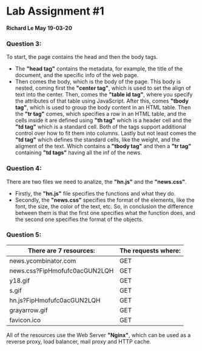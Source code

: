 # Lab Assignment #1
**Richard Le May**
**19-03-20**

### Question 3:

To start, the page contains the head and then the body tags.
- The **"head tag"** contains the metadata, for example, the title of the document, and the specific info of the web page.
- Then comes the body, which is the body of the page.
This body is nested, coming first the **"center tag"**, which is used to set the align of text into the center. Then, comes
the **"table id tag"**, where you specify the attributes of that table using JavaScript. After this, comes **"tbody tag"**,
which is used to group the body content in an HTML table. Then the **"tr tag"** comes, which specifies a row in an HTML
table, and the cells inside it are defined using **"th tag"** which is a header cell and the **"td tag"** which is a standard
cell. Both of the tags support additional control over how to fit them into columns. Lastly but not least comes
the **"td tag"** which defines the standard cells, like the weight, and the aligment of the text. Which contains a **"tbody tag"**
and then a **"tr tag"** containing **"td tags"** having all the inf of the news.

### Question 4:

There are two files we need to analize, the **"hn.js"** and the **"news.css"**.
- Firstly, the **"hn.js"** file specifies the functions and what they do.
- Secondly, the **"news.css"** specifies the format of the elements, like the font, the size, the color of the text, 		  etc.
So, in conclusion the difference between them is that the first one specifies what the function does, and the second one
specifies the format of the objects.

### Question 5:

There are 7 resources:             |   The requests where:
-----------------------------------|-------------------------------
news.ycombinator.com	           |   GET
news.css?FipHmofufc0acGUN2LQH      |   GET
y18.gif                            |   GET
s.gif                              |   GET
hn.js?FipHmofufc0acGUN2LQH         |   GET
grayarrow.gif                      |   GET
favicon.ico                        |   GET
	
All of the resources use the Web Server **"Nginx"**, which can be used as a reverse proxy, load balancer, mail proxy and HTTP cache.
